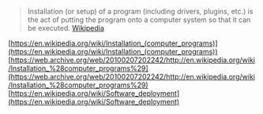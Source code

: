 > Installation (or setup) of a program (including drivers, plugins, etc.) is the act of putting the program onto a computer system so that it can be executed.
[Wikipedia](https://web.archive.org/web/20100207202242/http://en.wikipedia.org/wiki/Installation_%28computer_programs%29)

[https://en.wikipedia.org/wiki/Installation_(computer_programs)](https://en.wikipedia.org/wiki/Installation_(computer_programs))
[https://web.archive.org/web/20100207202242/http://en.wikipedia.org/wiki/Installation_%28computer_programs%29](https://web.archive.org/web/20100207202242/http://en.wikipedia.org/wiki/Installation_%28computer_programs%29)
[https://en.wikipedia.org/wiki/Software_deployment](https://en.wikipedia.org/wiki/Software_deployment)
